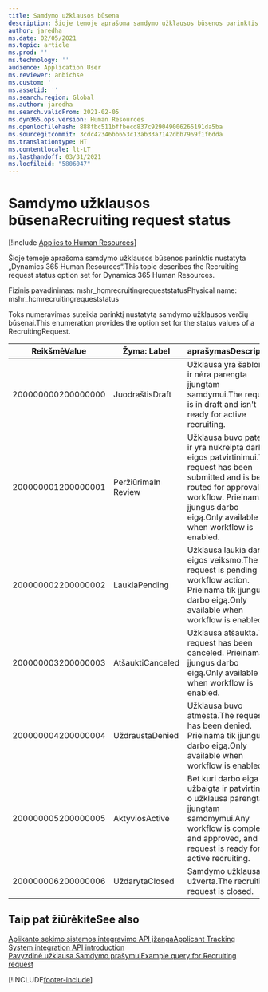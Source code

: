 ```yaml
---
title: Samdymo užklausos būsena
description: Šioje temoje aprašoma samdymo užklausos būsenos parinktis nustatyta „Dynamics 365 Human Resources“.
author: jaredha
ms.date: 02/05/2021
ms.topic: article
ms.prod: ''
ms.technology: ''
audience: Application User
ms.reviewer: anbichse
ms.custom: ''
ms.assetid: ''
ms.search.region: Global
ms.author: jaredha
ms.search.validFrom: 2021-02-05
ms.dyn365.ops.version: Human Resources
ms.openlocfilehash: 888fbc511bffbecd837c929049006266191da5ba
ms.sourcegitcommit: 3cdc42346bb653c13ab33a7142dbb7969f1f6dda
ms.translationtype: HT
ms.contentlocale: lt-LT
ms.lasthandoff: 03/31/2021
ms.locfileid: "5806047"
---
```

# <a name="recruiting-request-status"></a><span data-ttu-id="45211-103">Samdymo užklausos būsena</span><span class="sxs-lookup"><span data-stu-id="45211-103">Recruiting request status</span></span>

[!include [Applies to Human Resources](../includes/applies-to-hr.md)]

<span data-ttu-id="45211-104">Šioje temoje aprašoma samdymo užklausos būsenos parinktis nustatyta „Dynamics 365 Human Resources“.</span><span class="sxs-lookup"><span data-stu-id="45211-104">This topic describes the Recruiting request status option set for Dynamics 365 Human Resources.</span></span>

<span data-ttu-id="45211-105">Fizinis pavadinimas: mshr_hcmrecruitingrequeststatus</span><span class="sxs-lookup"><span data-stu-id="45211-105">Physical name: mshr_hcmrecruitingrequeststatus</span></span>

<span data-ttu-id="45211-106">Toks numeravimas suteikia parinktį nustatytą samdymo užklausos verčių būsenai.</span><span class="sxs-lookup"><span data-stu-id="45211-106">This enumeration provides the option set for the status values of a RecruitingRequest.</span></span>

| <span data-ttu-id="45211-107">Reikšmė</span><span class="sxs-lookup"><span data-stu-id="45211-107">Value</span></span> | <span data-ttu-id="45211-108">Žyma: </span><span class="sxs-lookup"><span data-stu-id="45211-108">Label</span></span> | <span data-ttu-id="45211-109">aprašymas</span><span class="sxs-lookup"><span data-stu-id="45211-109">Description</span></span> |
| --- | --- | --- |
| <span data-ttu-id="45211-110">200000000</span><span class="sxs-lookup"><span data-stu-id="45211-110">200000000</span></span> | <span data-ttu-id="45211-111">Juodraštis</span><span class="sxs-lookup"><span data-stu-id="45211-111">Draft</span></span> | <span data-ttu-id="45211-112">Užklausa yra šablonas ir nėra parengta įjungtam samdymui.</span><span class="sxs-lookup"><span data-stu-id="45211-112">The request is in draft and isn't ready for active recruiting.</span></span> |
| <span data-ttu-id="45211-113">200000001</span><span class="sxs-lookup"><span data-stu-id="45211-113">200000001</span></span> | <span data-ttu-id="45211-114">Peržiūrima</span><span class="sxs-lookup"><span data-stu-id="45211-114">In Review</span></span> | <span data-ttu-id="45211-115">Užklausa buvo pateikta ir yra nukreipta darbo eigos patvirtinimui.</span><span class="sxs-lookup"><span data-stu-id="45211-115">The request has been submitted and is being routed for approval by workflow.</span></span> <span data-ttu-id="45211-116">Prieinama tik įjungus darbo eigą.</span><span class="sxs-lookup"><span data-stu-id="45211-116">Only available when workflow is enabled.</span></span> |
| <span data-ttu-id="45211-117">200000002</span><span class="sxs-lookup"><span data-stu-id="45211-117">200000002</span></span> | <span data-ttu-id="45211-118">Laukia</span><span class="sxs-lookup"><span data-stu-id="45211-118">Pending</span></span> | <span data-ttu-id="45211-119">Užklausa laukia darbo eigos veiksmo.</span><span class="sxs-lookup"><span data-stu-id="45211-119">The request is pending workflow action.</span></span> <span data-ttu-id="45211-120">Prieinama tik įjungus darbo eigą.</span><span class="sxs-lookup"><span data-stu-id="45211-120">Only available when workflow is enabled.</span></span> |
| <span data-ttu-id="45211-121">200000003</span><span class="sxs-lookup"><span data-stu-id="45211-121">200000003</span></span> | <span data-ttu-id="45211-122">Atšaukti</span><span class="sxs-lookup"><span data-stu-id="45211-122">Canceled</span></span> | <span data-ttu-id="45211-123">Užklausa atšaukta.</span><span class="sxs-lookup"><span data-stu-id="45211-123">The request has been canceled.</span></span> <span data-ttu-id="45211-124">Prieinama tik įjungus darbo eigą.</span><span class="sxs-lookup"><span data-stu-id="45211-124">Only available when workflow is enabled.</span></span> |
| <span data-ttu-id="45211-125">200000004</span><span class="sxs-lookup"><span data-stu-id="45211-125">200000004</span></span> | <span data-ttu-id="45211-126">Uždrausta</span><span class="sxs-lookup"><span data-stu-id="45211-126">Denied</span></span> | <span data-ttu-id="45211-127">Užklausa buvo atmesta.</span><span class="sxs-lookup"><span data-stu-id="45211-127">The request has been denied.</span></span> <span data-ttu-id="45211-128">Prieinama tik įjungus darbo eigą.</span><span class="sxs-lookup"><span data-stu-id="45211-128">Only available when workflow is enabled.</span></span> |
| <span data-ttu-id="45211-129">200000005</span><span class="sxs-lookup"><span data-stu-id="45211-129">200000005</span></span> | <span data-ttu-id="45211-130">Aktyvios</span><span class="sxs-lookup"><span data-stu-id="45211-130">Active</span></span> | <span data-ttu-id="45211-131">Bet kuri darbo eiga yra užbaigta ir patvirtinta, o užklausa parengta įjungtam samdmymui.</span><span class="sxs-lookup"><span data-stu-id="45211-131">Any workflow is completed and approved, and the request is ready for active recruiting.</span></span> |
| <span data-ttu-id="45211-132">200000006</span><span class="sxs-lookup"><span data-stu-id="45211-132">200000006</span></span> | <span data-ttu-id="45211-133">Uždaryta</span><span class="sxs-lookup"><span data-stu-id="45211-133">Closed</span></span> | <span data-ttu-id="45211-134">Samdymo užklausa yra užverta.</span><span class="sxs-lookup"><span data-stu-id="45211-134">The recruiting request is closed.</span></span> |

## <a name="see-also"></a><span data-ttu-id="45211-135">Taip pat žiūrėkite</span><span class="sxs-lookup"><span data-stu-id="45211-135">See also</span></span>

[<span data-ttu-id="45211-136">Aplikanto sekimo sistemos integravimo API įžanga</span><span class="sxs-lookup"><span data-stu-id="45211-136">Applicant Tracking System integration API introduction</span></span>](hr-admin-integration-ats-api-introduction.md)<br>
[<span data-ttu-id="45211-137">Pavyzdinė užklausa Samdymo prašymui</span><span class="sxs-lookup"><span data-stu-id="45211-137">Example query for Recruiting request</span></span>](hr-admin-integration-ats-api-recruiting-request-example-query.md)


[!INCLUDE[footer-include](../includes/footer-banner.md)]